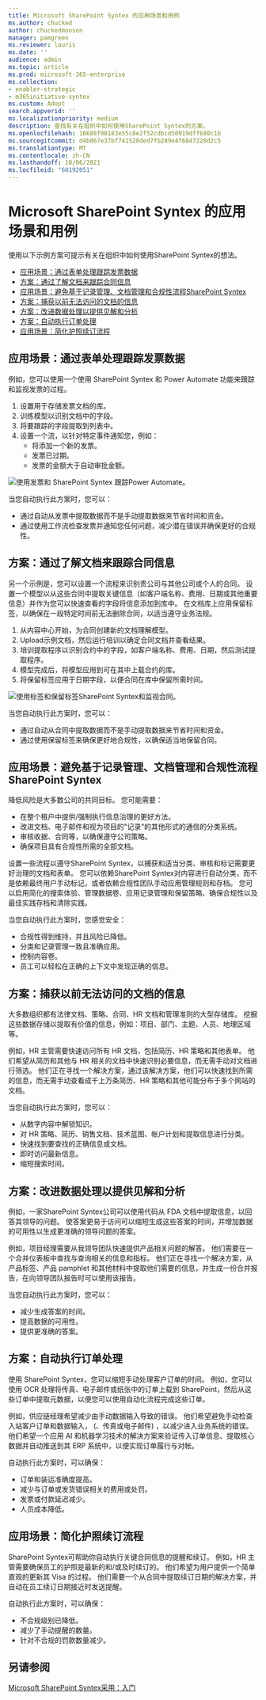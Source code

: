 ```yaml
---
title: Microsoft SharePoint Syntex 的应用场景和用例
ms.author: chucked
author: chuckedmonson
manager: pamgreen
ms.reviewer: lauris
ms.date: ''
audience: admin
ms.topic: article
ms.prod: microsoft-365-enterprise
ms.collection:
- enabler-strategic
- m365initiative-syntex
ms.custom: Adopt
search.appverid: ''
ms.localizationpriority: medium
description: 查找有关在组织中如何使用SharePoint Syntex的方案。
ms.openlocfilehash: 16688f08183e55c8e2f52cdbcd50919dff680c1b
ms.sourcegitcommit: d4b867e37bf741528ded7fb289e4f6847228d2c5
ms.translationtype: MT
ms.contentlocale: zh-CN
ms.lasthandoff: 10/06/2021
ms.locfileid: "60192051"
---
```

# <a name="scenarios-and-use-cases-for-microsoft-sharepoint-syntex"></a>Microsoft SharePoint Syntex 的应用场景和用例

使用以下示例方案可提示有关在组织中如何使用SharePoint Syntex的想法。

- [应用场景：通过表单处理跟踪发票数据](adoption-scenarios.md#scenario-track-data-from-invoices-with-form-processing)
- [方案：通过了解文档来跟踪合同信息](adoption-scenarios.md#scenario-track-information-from-contracts-with-document-understanding)
- [应用场景：避免基于记录管理、文档管理和合规性流程SharePoint Syntex](adoption-scenarios.md#scenario-avoid-risk-with-records-management-document-governance-and-compliance-processes-based-on-sharepoint-syntex)
- [方案：捕获以前无法访问的文档的信息](adoption-scenarios.md#scenario-capture-information-from-previously-inaccessible-documents)
- [方案：改进数据处理以提供见解和分析](adoption-scenarios.md#scenario-improve-data-processing-to-provide-insights-and-analytics)
- [方案：自动执行订单处理](adoption-scenarios.md#scenario-automate-order-processing)
- [应用场景：简化护照续订流程](adoption-scenarios.md#scenario-simplify-visa-renewal-process)

## <a name="scenario-track-data-from-invoices-with-form-processing"></a>应用场景：通过表单处理跟踪发票数据

例如，您可以使用一个使用 SharePoint Syntex 和 Power Automate 功能来跟踪和监视发票的过程。

1. 设置用于存储发票文档的库。
1. 训练模型以识别文档中的字段。
1. 将要跟踪的字段提取到列表中。
1. 设置一个流，以针对特定事件通知您，例如：
    - 将添加一个新的发票。
    - 发票已过期。
    - 发票的金额大于自动审批金额。

![使用发票和 SharePoint Syntex 跟踪Power Automate。](../media/content-understanding/process-invoices-flow.png)

当您自动执行此方案时，您可以：

- 通过自动从发票中提取数据而不是手动提取数据来节省时间和资金。
- 通过使用工作流检查发票并通知您任何问题，减少潜在错误并确保更好的合规性。

## <a name="scenario-track-information-from-contracts-with-document-understanding"></a>方案：通过了解文档来跟踪合同信息

另一个示例是，您可以设置一个流程来识别贵公司与其他公司或个人的合同。 设置一个模型以从这些合同中提取关键信息（如客户端名称、费用、日期或其他重要信息）并作为您可以快速查看的字段将信息添加到库中。 在文档库上应用保留标签，以确保在一段特定时间前无法删除合同，以适当遵守业务法规。

1. 从内容中心开始，为合同创建新的文档理解模型。
1. Upload示例文档，然后运行培训以确定合同文档并查看结果。
1. 培训提取程序以识别合约中的字段，如客户端名称、费用、日期，然后测试提取程序。
1. 模型完成后，将模型应用到可在其中上载合约的库。
1. 将保留标签应用于日期字段，以便合同在库中保留所需时间。

![使用标签和保留标签SharePoint Syntex和监视合同。](../media/content-understanding/process-contracts-flow.png)

当您自动执行此方案时，您可以：

- 通过自动从合同中提取数据而不是手动提取数据来节省时间和资金。
- 通过使用保留标签来确保更好地合规性，以确保适当地保留合同。

## <a name="scenario-avoid-risk-with-records-management-document-governance-and-compliance-processes-based-on-sharepoint-syntex"></a>应用场景：避免基于记录管理、文档管理和合规性流程SharePoint Syntex

降低风险是大多数公司的共同目标。 您可能需要：

- 在整个租户中提供/强制执行信息治理的更好方法。
- 改进文档、电子邮件和视为项目的"记录"的其他形式的通信的分类系统。
- 审核收据、合同等，以确保遵守公司策略。
- 确保项目具有合规性所需的全部文档。

设置一些流程以遵守SharePoint Syntex，以捕获和适当分类、审核和标记需要更好治理的文档和表单。 您可以依赖SharePoint Syntex对内容进行自动分类，而不是依赖最终用户手动标记，或者依赖合规性团队手动应用管理规则和存档。 您可以启用简化的搜索体验、管理数据卷、应用记录管理和保留策略、确保合规性以及最佳实践存档和清除实践。

当您自动执行此方案时，您感觉安全：

- 合规性得到维持，并且风险已降低。
- 分类和记录管理一致且准确应用。
- 控制内容卷。
- 员工可以轻松在正确的上下文中发现正确的信息。

## <a name="scenario-capture-information-from-previously-inaccessible-documents"></a>方案：捕获以前无法访问的文档的信息

大多数组织都有法律文档、策略、合同、HR 文档和管理准则的大型存储库。 挖掘这些数据存储以提取有价值的信息，例如：项目、部门、主题、人员、地理区域等。

例如，HR 主管需要快速访问所有 HR 文档，包括简历、HR 策略和其他表单。 他们希望从简历和其他与 HR 相关的文档中快速识别必要信息，而无需手动对文档进行筛选。 他们正在寻找一个解决方案，通过该解决方案，他们可以快速找到所需的信息，而无需手动查看成千上万条简历、HR 策略和其他可能分布于多个网站的文档。

当您自动执行此方案时，您可以：

- 从数字内容中解锁知识。
- 对 HR 策略、简历、销售文档、技术蓝图、帐户计划和提取信息进行分类。
- 快速找到要查找的正确信息或文档。
- 即时访问最新信息。
- 缩短搜索时间。

## <a name="scenario-improve-data-processing-to-provide-insights-and-analytics"></a>方案：改进数据处理以提供见解和分析

例如，一家SharePoint Syntex公司可以使用代码从 FDA 文档中提取信息，以回答其领导的问题。 使答案更易于访问可以缩短生成这些答案的时间，并增加数据的可用性以生成更准确的领导问题的答案。

例如，项目经理需要从我领导团队快速提供产品相关问题的解答。 他们需要在一个合并仪表板中查找与查询相关的信息和指标。 他们正在寻找一个解决方案，从产品标签、产品 pamphlet 和其他材料中提取他们需要的信息，并生成一份合并报告，在向领导团队报告时可以使用该报告。

当您自动执行此方案时，您可以：

- 减少生成答案的时间。
- 提高数据的可用性。
- 提供更准确的答案。

## <a name="scenario-automate-order-processing"></a>方案：自动执行订单处理

使用 SharePoint Syntex，您可以缩短手动处理客户订单的时间。 例如，您可以使用 OCR 处理将传真、电子邮件或纸张中的订单上载到 SharePoint，然后从这些订单中提取元数据，以便您可以使用自动化流程完成这些订单。

例如，供应链经理希望减少由手动数据输入导致的错误。 他们希望避免手动检查入站客户订单和数据输入， (、传真或电子邮件) ，以减少进入业务系统的错误。 他们希望一个应用 AI 和机器学习技术的解决方案来验证传入订单信息、提取核心数据并自动推送到其 ERP 系统中，以便实现订单履行与对帐。

自动执行此方案时，可以确保：

- 订单和装运准确度提高。
- 减少与订单或发货错误相关的费用或处罚。
- 发票或付款延迟减少。
- 人员成本降低。

## <a name="scenario-simplify-visa-renewal-process"></a>应用场景：简化护照续订流程

SharePoint Syntex可帮助你自动执行关键合同信息的提醒和续订。 例如，HR 主管需要确保员工的护照是最新的和/或及时续订的。 他们希望为用户提供一个简单直观的更新其 Visa 的过程。 他们需要一个从合同中提取续订日期的解决方案，并自动在员工续订日期接近时发送提醒。

自动执行此方案时，可以确保：

- 不合规级别已降低。
- 减少了手动提醒的数量。
- 针对不合规的罚款数量减少。

## <a name="see-also"></a>另请参阅

[Microsoft SharePoint Syntex采用：入门](adoption-getstarted.md)